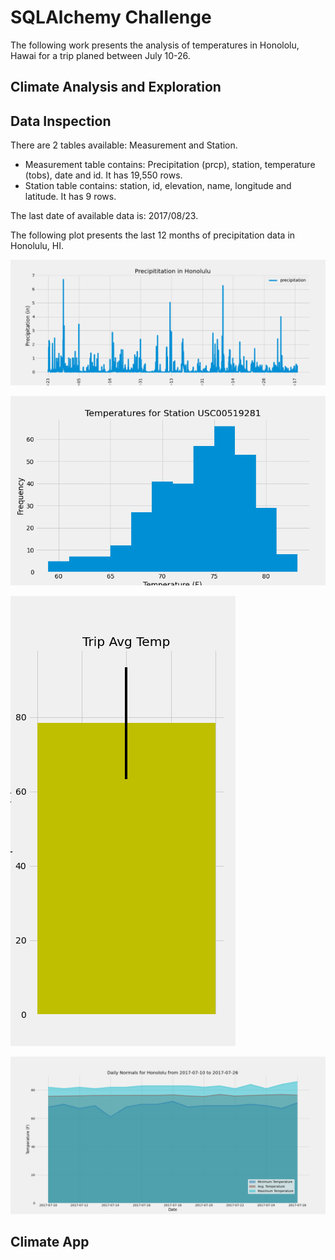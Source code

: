 # SQLAlchemy Challenge
The following work presents the analysis of temperatures in Honololu, Hawai for a trip planed between July 10-26.

## Climate Analysis and Exploration

## Data Inspection
There are 2 tables available: Measurement and Station.
* Measurement table contains: Precipitation (prcp), station, temperature (tobs), date and id. It has 19,550 rows.
* Station table contains: station, id, elevation, name, longitude and latitude. It has 9 rows.

The last date of available data is: 2017/08/23.

The following plot presents the last 12 months of precipitation data in Honolulu, HI.

![Figure](Images/Image1.png)



![Figure](Images/Image2.png)

![Figure](Images/Image3.png)

![Figure](Images/Image4.png)

## Climate App
